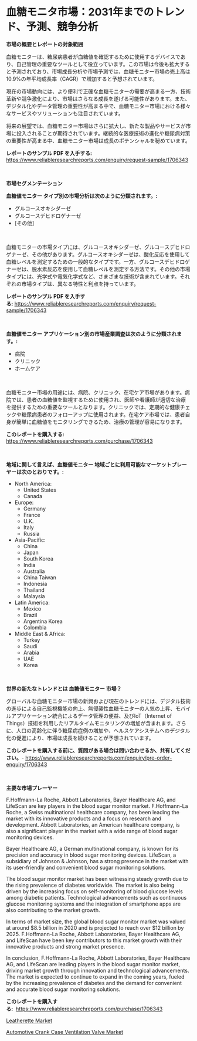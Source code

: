 <p><h1>血糖モニタ市場：2031年までのトレンド、予測、競争分析</h1></p><p><strong>市場の概要とレポートの対象範囲</strong></p>
<p><p>血糖モニターは、糖尿病患者が血糖値を確認するために使用するデバイスであり、自己管理の重要なツールとして役立っています。この市場は今後も拡大すると予測されており、市場成長分析や市場予測では、血糖モニター市場の売上高は10.9%の年平均成長率（CAGR）で増加すると予想されています。</p><p>現在の市場動向には、より便利で正確な血糖モニターの需要が高まる一方、技術革新や競争激化により、市場はさらなる成長を遂げる可能性があります。また、デジタル化やデータ管理の重要性が高まる中で、血糖モニター市場における様々なサービスやソリューションも注目されています。</p><p>将来の展望では、血糖モニター市場はさらに拡大し、新たな製品やサービスが市場に投入されることが期待されています。継続的な医療技術の進化や糖尿病対策の重要性が高まる中、血糖モニター市場は成長のポテンシャルを秘めています。</p></p>
<p><strong>レポートのサンプル PDF を入手する:</strong> <a href="https://www.reliableresearchreports.com/enquiry/request-sample/1706343">https://www.reliableresearchreports.com/enquiry/request-sample/1706343</a></p>
<p>&nbsp;</p>
<p><strong>市場セグメンテーション</strong></p>
<p><strong>血糖値モニター タイプ別の市場分析は次のように分類されます。:</strong></p>
<p><ul><li>グルコースオキシダーゼ</li><li>グルコースデヒドロゲナーゼ</li><li>[その他]</li></ul></p>
<p>&nbsp;</p>
<p><p>血糖モニターの市場タイプには、グルコースオキシダーゼ、グルコースデヒドロゲナーゼ、その他があります。グルコースオキシダーゼは、酸化反応を使用して血糖レベルを測定するための一般的なタイプです。一方、グルコースデヒドロゲナーゼは、脱水素反応を使用して血糖レベルを測定する方法です。その他の市場タイプには、光学式や電気化学式など、さまざまな技術が含まれています。それぞれの市場タイプは、異なる特性と利点を持っています。</p></p>
<p><strong>レポートのサンプル PDF を入手する:</strong>&nbsp;<a href="https://www.reliableresearchreports.com/enquiry/request-sample/1706343">https://www.reliableresearchreports.com/enquiry/request-sample/1706343</a></p>
<p>&nbsp;</p>
<p><strong> 血糖値モニター アプリケーション別の市場産業調査は次のように分類されます。:</strong></p>
<p><ul><li>病院</li><li>クリニック</li><li>ホームケア</li></ul></p>
<p>&nbsp;</p>
<p><p>血糖モニター市場の用途には、病院、クリニック、在宅ケア市場があります。病院では、患者の血糖値を監視するために使用され、医師や看護師が適切な治療を提供するための重要なツールとなります。クリニックでは、定期的な健康チェックや糖尿病患者のフォローアップに使用されます。在宅ケア市場では、患者自身が簡単に血糖値をモニタリングできるため、治療の管理が容易になります。</p></p>
<p><strong>このレポートを購入する:</strong>&nbsp; <a href="https://www.reliableresearchreports.com/purchase/1706343">https://www.reliableresearchreports.com/purchase/1706343</a></p>
<p>&nbsp;</p>
<p><strong>地域に関して言えば、血糖値モニター 地域ごとに利用可能なマーケットプレーヤーは次のとおりです。:</strong></p>
<p><ul>
    <li>
        North America:
        <ul>
            <li>United States</li>
            <li>Canada</li>
        </ul>
    </li>
    <li>
        Europe:
        <ul>
            <li>Germany</li>
            <li>France</li>
            <li>U.K.</li>
            <li>Italy</li>
            <li>Russia</li>
        </ul>
    </li>
    <li>
        Asia-Pacific:
        <ul>
            <li>China</li>
            <li>Japan</li>
            <li>South Korea</li>
            <li>India</li>
            <li>Australia</li>
            <li>China Taiwan</li>
            <li>Indonesia</li>
            <li>Thailand</li>
            <li>Malaysia</li>
        </ul>
    </li>
    <li>
        Latin America:
        <ul>
            <li>Mexico</li>
            <li>Brazil</li>
            <li>Argentina Korea</li>
            <li>Colombia</li>
        </ul>
    </li>
    <li>
        Middle East & Africa:
        <ul>
            <li>Turkey</li>
            <li>Saudi</li>
            <li>Arabia</li>
            <li>UAE</li>
            <li>Korea</li>
        </ul>
    </li>
    </ul></p>
<p>&nbsp;</p>
<p><strong>世界の新たなトレンドとは 血糖値モニター 市場？</strong></p>
<p><p>グローバルな血糖モニター市場の新興および現在のトレンドには、デジタル技術の進歩による自己監視機能の向上、無侵襲性血糖モニターの人気の上昇、モバイルアプリケーション統合によるデータ管理の便益、及びIoT（Internet of Things）技術を利用したリアルタイムモニタリングの増加が含まれます。さらに、人口の高齢化に伴う糖尿病症例の増加や、ヘルスケアシステムへのデジタル化の促進により、市場は成長を続けることが予想されています。</p></p>
<p><strong>このレポートを購入する前に、質問がある場合は問い合わせるか、共有してください。</strong>- <a href="https://www.reliableresearchreports.com/enquiry/pre-order-enquiry/1706343">https://www.reliableresearchreports.com/enquiry/pre-order-enquiry/1706343</a></p>
<p>&nbsp;</p>
<p><strong>主要な市場プレーヤー</strong></p>
<p><p>F.Hoffmann-La Roche, Abbott Laboratories, Bayer Healthcare AG, and LifeScan are key players in the blood sugar monitor market. F.Hoffmann-La Roche, a Swiss multinational healthcare company, has been leading the market with its innovative products and a focus on research and development. Abbott Laboratories, an American healthcare company, is also a significant player in the market with a wide range of blood sugar monitoring devices.</p><p>Bayer Healthcare AG, a German multinational company, is known for its precision and accuracy in blood sugar monitoring devices. LifeScan, a subsidiary of Johnson & Johnson, has a strong presence in the market with its user-friendly and convenient blood sugar monitoring solutions.</p><p>The blood sugar monitor market has been witnessing steady growth due to the rising prevalence of diabetes worldwide. The market is also being driven by the increasing focus on self-monitoring of blood glucose levels among diabetic patients. Technological advancements such as continuous glucose monitoring systems and the integration of smartphone apps are also contributing to the market growth.</p><p>In terms of market size, the global blood sugar monitor market was valued at around $8.5 billion in 2020 and is projected to reach over $12 billion by 2025. F.Hoffmann-La Roche, Abbott Laboratories, Bayer Healthcare AG, and LifeScan have been key contributors to this market growth with their innovative products and strong market presence.</p><p>In conclusion, F.Hoffmann-La Roche, Abbott Laboratories, Bayer Healthcare AG, and LifeScan are leading players in the blood sugar monitor market, driving market growth through innovation and technological advancements. The market is expected to continue to expand in the coming years, fueled by the increasing prevalence of diabetes and the demand for convenient and accurate blood sugar monitoring solutions.</p></p>
<p><strong>このレポートを購入する:</strong>&nbsp;&nbsp;<a href="https://www.reliableresearchreports.com/purchase/1706343">https://www.reliableresearchreports.com/purchase/1706343</a></p>
<p><p><a href="https://github.com/Sarissaschmalingtr6fz2739/Market-Research-Report-List-1/blob/main/leatherette-market.md">Leatherette Market</a></p><p><a href="https://five-trouble-98a.notion.site/Automotive-Crank-Case-Ventilation-Valve-Market-A-Comprehensive-Report-of-its-Market-Share-Growth--7ee038d7f19e4e69bb4f484bc134053e">Automotive Crank Case Ventilation Valve Market</a></p></p>